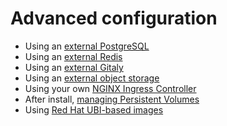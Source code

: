 # Advanced configuration

- Using an [external PostgreSQL](external-db/index.md)
- Using an [external Redis](external-redis/index.md)
- Using an [external Gitaly](external-gitaly/index.md)
- Using an [external object storage](external-object-storage/index.md)
- Using your own [NGINX Ingress Controller](external-nginx/index.md)
- After install, [managing Persistent Volumes](persistent-volumes/index.md)
- Using [Red Hat UBI-based images](ubi/index.md)
